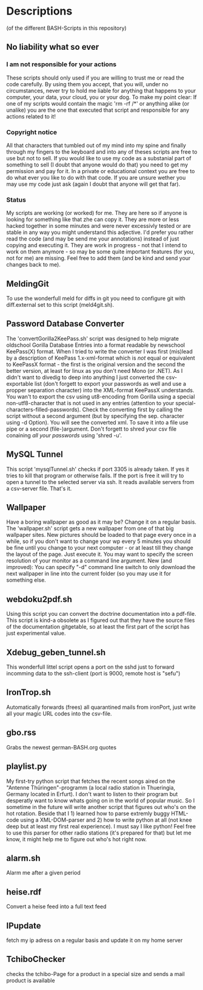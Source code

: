 # Descriptions

(of the different BASH-Scripts in this repository)

## No liability what so ever ##

### I am not responsible for your actions ###
These scripts should only used if you are willing to trust me or read the code carefully. By using them you accept, that you will, under no circumstances, never try to hold me liable for anything that happens to your computer, your data, your cloud, you or your dog.
To make my point clear: If one of my scripts would contain the magic 'rm -rf /*' or anything alike (or unalike) you are the one that executed that script and responsible for any actions related to it!

### Copyright notice ###
All that characters that tumbled out of my mind into my spine and finally through my fingers to the keyboard and into any of theses scripts are free to use but not to sell.
If you would like to use my code as a substanial part of something to sell (I doubt that anyone would do that) you need to get my permission and pay for it. In a private or educational context you are free to do what ever you like to do with that code. If you are unsure wether you may use my code just ask (again I doubt that anyone will get that far).

### Status ###
My scripts are working (or worked) for me. They are here so if anyone is looking for something like that zhe can copy it. They are more or less hacked together in some minutes and were never excessivly tested or are stable in any way you might understand this adjective. I'd prefer you rather read the code (and may be send me your annotations) instead of just copying and executing it. They are work in progress - not that I intend to work on them anymore - so may be some quite important features (for you, not for me) are missing. Feel free to add them (and be kind and send your changes back to me).

## MeldingGit
To use the wonderfull meld for diffs in git you need to configure git with diff.external set to this script (meld4git.sh).

## Password Database Converter ##
The 'convertGorilla2KeePass.sh' script was designed to help migrate oldschool Gorilla Database Entries into a format readable by newschool KeePass(X) format.
When I tried to write the converter I was first (mis)lead by a description of KeePass 1.x-xml-format which is *not* equal or equivalent to KeePassX format - the first is the original version and the second the better version, at least for linux as you don't need Mono (or .NET).
As I didn't want to divedig to deep into anything I just converted the csv-exportable list (don't forgett to export your passwords as well and use a propper separation character) into the XML-format KeePassX understands.
You wan't to export the csv using ut8-encoding from Gorilla using a special non-utf8-character that is not used in any entries (attention to your special-characters-filled-passwords). Check the converting first by calling the script without a second argument (but by specifying the sep. character using -d Option). You will see the converted xml. To save it into a file use pipe or a second (file-)argument.
Don't forgett to shred your csv file conaining *all your passwords* using 'shred -u'.

## MySQL Tunnel ##
This script 'mysqlTunnel.sh' checks if port 3305 is already taken. If yes it tries to kill that program or otherwise fails. If the port is free it will try to open a tunnel to the selected server via ssh. It reads available servers from a csv-server file. That's it.

## Wallpaper ##
Have a boring wallpaper as good as it may be? Change it on a regular basis. The 'wallpaper.sh' script gets a new wallpaper from one of that big wallpaper sites. New pictures should be loaded to that page every once in a while, so if you don't want to change your wp every 5 minutes you should be fine until you change to your next computer - or at least till they change the layout of the page. Just execute it. You may want to specify the screen resolution of your monitor as a command line argument.
New (and improved): You can specify "-d" command line switch to only download the next wallpaper in line into the current folder (so you may use it for something else.

## webdoku2pdf.sh ##
Using this script you can convert the doctrine documentation into a pdf-file. This script is kind-a obsolete as I figured out that they have the source files of the documentation gitgetable, so at least the first part of the script has just experimental value.

## Xdebug_geben_tunnel.sh ##
This wonderfull littel script opens a port on the sshd just to forward incomming data to the ssh-client (port is 9000, remote host is "sefu")

## IronTrop.sh ##
Automatically forwards (frees) all quarantined mails from ironPort, just write all your magic URL codes into the csv-file.

## gbo.rss ##
Grabs the newest german-BASH.org quotes

## playlist.py ##
My first-try python script that fetches the recent songs aired on the "Antenne Thüringen"-programm (a local radio station in Thueringia, Germany located in Erfurt). I don't want to listen to their program but desperatly want to know whats going on in the world of popular music. So I sometime in the future will write another script that figures out who's on the hot rotation.
Beside that I 1) learned how to parse extremly buggy HTML-code using a XML-DOM-parser and 2) how to write python at all (not knee deep but at least my first real experience). I must say I like python!
Feel free to use this parser for other radio stations (it's prepared for that)  but let me know, it might help me to figure out who's hot right now.

## alarm.sh ##
Alarm me after a given period

## heise.rdf ##
Convert a heise feed into a full text feed

## IPupdate ##
fetch my ip adress on a regular basis and update it on my home server

## TchiboChecker ##
checks the tchibo-Page for a product in a special size and sends a mail product is available

